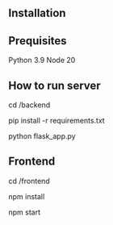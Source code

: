 ## Installation 

## Prequisites

Python 3.9
Node 20

## How to run server

cd /backend

pip install -r requirements.txt

python flask_app.py


## Frontend

cd /frontend

npm install

npm start
